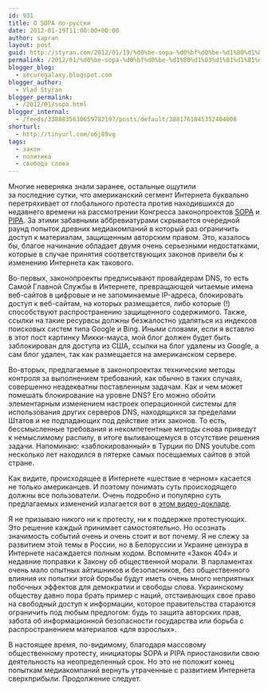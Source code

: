 ```yaml
---
id: 931
title: О SOPA по-русски
date: 2012-01-19T11:00:00+00:00
author: sapran
layout: post
guid: http://styran.com/2012/01/19/%d0%be-sopa-%d0%bf%d0%be-%d1%80%d1%83%d1%81%d1%81%d0%ba%d0%b8/
permalink: /2012/01/%d0%be-sopa-%d0%bf%d0%be-%d1%80%d1%83%d1%81%d1%81%d0%ba%d0%b8/
blogger_blog:
  - securegalaxy.blogspot.com
blogger_author:
  - Vlad Styran
blogger_permalink:
  - /2012/01/sopa.html
blogger_internal:
  - /feeds/3388835630659782197/posts/default/3881761845352404008
shorturl:
  - http://tinyurl.com/o6j89vg
tags:
  - закон
  - политика
  - свобода слова
---
```

<div dir="ltr" style="text-align: left;">
  Многие неверняка знали заранее, остальные ощутили за&nbsp;последние&nbsp;сутки, что американский сегмент Интернета буквально перетряхивает от глобального протеста против находившихся до недавнего времени на рассмотрении Конгресса&nbsp;законопроектов&nbsp;<a href="http://en.wikipedia.org/wiki/Stop_Online_Piracy_Act">SOPA</a> и <a href="http://en.wikipedia.org/wiki/PROTECT_IP_Act">PIPA</a>. За этими забавными аббревиатурами скрывается очередной раунд попыток древних медиакомпаний в который раз ограничить доступ к материалам, защищенным авторским правом. Это, казалось бы, благое начинание обладает двумя очень серьезными недостатками, которые в случае принятия&nbsp;соответствующих&nbsp;законов привели бы к изменению Интернета как такового.</p> 
  
  <p>
    Во-первых, законопроекты предписывают провайдерам DNS, то есть Самой Главной Службы в Интернете, превращающей&nbsp;читаемые&nbsp;имена веб-сайтов в цифровые и&nbsp;не запоминаемые&nbsp;IP-адреса, блокировать доступ к веб-сайтам, на которых размещается, либо которые (!) способствуют распространению защищенного содержимого. Также, ссылки на такие ресурвсы&nbsp;должны&nbsp;безжалостно удаляться из индексов поисковых систем типа Google и Bing. Иными словами, если я вставлю в этот пост картинку Микки-мауса, мой блог должен будет быть заблокирован для доступа из США, ссылки на блог удалены из Google, а сам блог удален, так как размещается на американском сервере.
  </p>
  
  <p>
    Во-вторых, предлагаемые в законопроектах технические методы контроля за&nbsp;выполнением&nbsp;требований, как обычно в таких случаях, совершенно неадекватны поставленным задачам. Как и чем может помешать блокирование на уровне DNS? Его можно обойти элементарным изменением настроек операционной системы для использования других серверов DNS, находящихся за пределами Штатов и не подпадающих под действие этих законов. То есть, бессмысленные требования и некомпетентные методы снова приведут к немыслимому распилу, в итоге выливающемуся в&nbsp;отсутствие&nbsp;решения задачи. Напоминаю: &#171;заблокированный&#187; в Турции по DNS youtube.com несколько лет находился в пятерке самых посещаемых сайтов в этой стране.
  </p>
  
  <p>
    Как видите, происходящее в&nbsp;Интернете&nbsp;&#171;шествие в черном&#187; касается не только американцев. И поэтому понимать суть происходящего должны все пользователи. Очень подробно и популярно суть предлагаемых изменений излагается вот в <a href="http://www.ted.com/talks/defend_our_freedom_to_share_or_why_sopa_is_a_bad_idea.html">этом видео-докладе</a>.
  </p>
  
  <p>
    Я не призываю никого ни к протесту, ни к поддержке протестующих. Это решение каждый принимает самостоятельно. Но осознать значимость событий очень и очень стоит и вот почему. Я не слежу за развитием этой темы в России, но в&nbsp;Белоруссии&nbsp;и Украине цензура в Интернете насаждается полным ходом. Вспомните &#171;Закон 404&#187; и недавние поправки к Закону об общественной морали.&nbsp;В парламентах очень мало опытных айтишников и безопасников, без общественного влияния их попытки этой борьбы будут иметь очень много неприятных побочных эффектов для демократии и свободы слова.&nbsp;Украинскому обществу давно пора брать пример с наций, отстаивающих свое право на свободный доступ к информации, которое&nbsp;правительства&nbsp;стараются ограничить под любым предлогом: будь то защита авторских прав, забота об информационной безопасности государства или борьба с распространением материалов &#171;для взрослых&#187;.
  </p>
  
  <p>
    В настоящее время, по-видимому, благодаря массовому общественному протесту, инициаторы SOPA и PIPA приостановили свою деятельность на неопределенный срок. Но это не положит конец попыткам медиакомпаний вернуть утраченные с развитием Интернета сверхприбыли. Продолжение следует.
  </p>
</div>

<div class="addtoany_share_save_container addtoany_content_bottom">
  <div class="a2a_kit a2a_kit_size_32 addtoany_list a2a_target" id="wpa2a_210">
    <a class="a2a_button_facebook" href="http://www.addtoany.com/add_to/facebook?linkurl=https%3A%2F%2Fblog.styran.com%2F2012%2F01%2F%25d0%25be-sopa-%25d0%25bf%25d0%25be-%25d1%2580%25d1%2583%25d1%2581%25d1%2581%25d0%25ba%25d0%25b8%2F&linkname=%D0%9E%20SOPA%20%D0%BF%D0%BE-%D1%80%D1%83%D1%81%D1%81%D0%BA%D0%B8" title="Facebook" rel="nofollow" target="_blank"></a><a class="a2a_button_twitter" href="http://www.addtoany.com/add_to/twitter?linkurl=https%3A%2F%2Fblog.styran.com%2F2012%2F01%2F%25d0%25be-sopa-%25d0%25bf%25d0%25be-%25d1%2580%25d1%2583%25d1%2581%25d1%2581%25d0%25ba%25d0%25b8%2F&linkname=%D0%9E%20SOPA%20%D0%BF%D0%BE-%D1%80%D1%83%D1%81%D1%81%D0%BA%D0%B8" title="Twitter" rel="nofollow" target="_blank"></a><a class="a2a_button_google_plus" href="http://www.addtoany.com/add_to/google_plus?linkurl=https%3A%2F%2Fblog.styran.com%2F2012%2F01%2F%25d0%25be-sopa-%25d0%25bf%25d0%25be-%25d1%2580%25d1%2583%25d1%2581%25d1%2581%25d0%25ba%25d0%25b8%2F&linkname=%D0%9E%20SOPA%20%D0%BF%D0%BE-%D1%80%D1%83%D1%81%D1%81%D0%BA%D0%B8" title="Google+" rel="nofollow" target="_blank"></a><a class="a2a_button_linkedin" href="http://www.addtoany.com/add_to/linkedin?linkurl=https%3A%2F%2Fblog.styran.com%2F2012%2F01%2F%25d0%25be-sopa-%25d0%25bf%25d0%25be-%25d1%2580%25d1%2583%25d1%2581%25d1%2581%25d0%25ba%25d0%25b8%2F&linkname=%D0%9E%20SOPA%20%D0%BF%D0%BE-%D1%80%D1%83%D1%81%D1%81%D0%BA%D0%B8" title="LinkedIn" rel="nofollow" target="_blank"></a><a class="a2a_dd addtoany_share_save" href="https://www.addtoany.com/share"></a>
  </div>
</div>